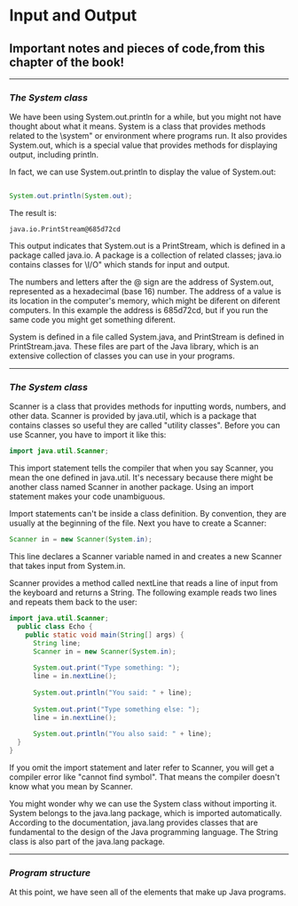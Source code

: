 # Input and Output
## Important notes and pieces of code,from this chapter of the book!

___
### *The System class*

We have been using System.out.println for a while, but you might not
have thought about what it means. System is a class that provides methods
related to the \system" or environment where programs run. It also provides
System.out, which is a special value that provides methods for displaying
output, including println.

In fact, we can use System.out.println to display the value of System.out:

```java

System.out.println(System.out);

```

The result is:

    java.io.PrintStream@685d72cd
    
This output indicates that System.out is a PrintStream, which is defined in a
package called java.io. A package is a collection of related classes; java.io
contains classes for \I/O" which stands for input and output.

The numbers and letters after the @ sign are the address of System.out,
represented as a hexadecimal (base 16) number. The address of a value is
its location in the computer's memory, which might be diferent on diferent
computers. In this example the address is 685d72cd, but if you run the same
code you might get something diferent.

System is defined in a file called System.java, and
PrintStream is defined in PrintStream.java. These files are part of the
Java library, which is an extensive collection of classes you can use in your
programs.

___
### *The System class*

Scanner is a class that provides methods for inputting words,
numbers, and other data. Scanner is provided by java.util, which is a
package that contains classes so useful they are called "utility classes". Before
you can use Scanner, you have to import it like this:

```java
import java.util.Scanner;
```

This import statement tells the compiler that when you say Scanner, you
mean the one defined in java.util. It's necessary because there might be
another class named Scanner in another package. Using an import statement
makes your code unambiguous.

Import statements can't be inside a class definition. By convention, they are
usually at the beginning of the file.
Next you have to create a Scanner:

```java
Scanner in = new Scanner(System.in);
```

This line declares a Scanner variable named in and creates a new Scanner
that takes input from System.in.

Scanner provides a method called nextLine that reads a line of input from
the keyboard and returns a String. The following example reads two lines
and repeats them back to the user:

```java
import java.util.Scanner;
  public class Echo {
    public static void main(String[] args) {
      String line;
      Scanner in = new Scanner(System.in);
      
      System.out.print("Type something: ");
      line = in.nextLine();
      
      System.out.println("You said: " + line);
        
      System.out.print("Type something else: ");
      line = in.nextLine();
      
      System.out.println("You also said: " + line);
  }
}
```

If you omit the import statement and later refer to Scanner, you will get a
compiler error like "cannot find symbol". That means the compiler doesn't
know what you mean by Scanner.

You might wonder why we can use the System class without importing it.
System belongs to the java.lang package, which is imported automatically.
According to the documentation, java.lang provides classes that are fundamental 
to the design of the Java programming language. The String class
is also part of the java.lang package.

___
### *Program structure*

At this point, we have seen all of the elements that make up Java programs.

